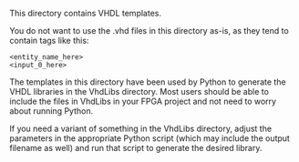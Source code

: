 This directory contains VHDL templates. 

You do not want to use the .vhd files in this directory as-is, as 
they tend to contain tags like this:
    
    <entity_name_here>
    <input_0_here>

The templates in this directory have been used by Python to 
generate the VHDL libraries in the VhdLibs directory. Most users
should be able to include the files in VhdLibs in your FPGA project
and not need to worry about running Python. 

If you need a variant of something in the VhdLibs directory, 
adjust the parameters in the appropriate Python script (which
may include the output filename as well) and run that script to 
generate the desired library.

